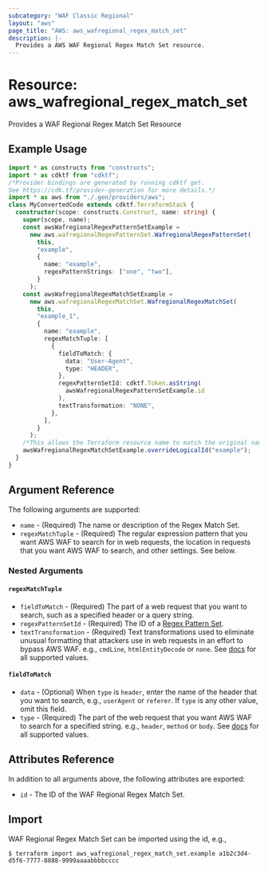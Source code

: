 ```yaml
---
subcategory: "WAF Classic Regional"
layout: "aws"
page_title: "AWS: aws_wafregional_regex_match_set"
description: |-
  Provides a AWS WAF Regional Regex Match Set resource.
---
```


# Resource: aws_wafregional_regex_match_set

Provides a WAF Regional Regex Match Set Resource

## Example Usage

```typescript
import * as constructs from "constructs";
import * as cdktf from "cdktf";
/*Provider bindings are generated by running cdktf get.
See https://cdk.tf/provider-generation for more details.*/
import * as aws from "./.gen/providers/aws";
class MyConvertedCode extends cdktf.TerraformStack {
  constructor(scope: constructs.Construct, name: string) {
    super(scope, name);
    const awsWafregionalRegexPatternSetExample =
      new aws.wafregionalRegexPatternSet.WafregionalRegexPatternSet(
        this,
        "example",
        {
          name: "example",
          regexPatternStrings: ["one", "two"],
        }
      );
    const awsWafregionalRegexMatchSetExample =
      new aws.wafregionalRegexMatchSet.WafregionalRegexMatchSet(
        this,
        "example_1",
        {
          name: "example",
          regexMatchTuple: [
            {
              fieldToMatch: {
                data: "User-Agent",
                type: "HEADER",
              },
              regexPatternSetId: cdktf.Token.asString(
                awsWafregionalRegexPatternSetExample.id
              ),
              textTransformation: "NONE",
            },
          ],
        }
      );
    /*This allows the Terraform resource name to match the original name. You can remove the call if you don't need them to match.*/
    awsWafregionalRegexMatchSetExample.overrideLogicalId("example");
  }
}

```

## Argument Reference

The following arguments are supported:

* `name` - (Required) The name or description of the Regex Match Set.
* `regexMatchTuple` - (Required) The regular expression pattern that you want AWS WAF to search for in web requests, the location in requests that you want AWS WAF to search, and other settings. See below.

### Nested Arguments

#### `regexMatchTuple`

* `fieldToMatch` - (Required) The part of a web request that you want to search, such as a specified header or a query string.
* `regexPatternSetId` - (Required) The ID of a [Regex Pattern Set](/docs/providers/aws/r/waf_regex_pattern_set.html).
* `textTransformation` - (Required) Text transformations used to eliminate unusual formatting that attackers use in web requests in an effort to bypass AWS WAF.
  e.g., `cmdLine`, `htmlEntityDecode` or `none`.
  See [docs](http://docs.aws.amazon.com/waf/latest/APIReference/API_ByteMatchTuple.html#WAF-Type-ByteMatchTuple-TextTransformation)
  for all supported values.

#### `fieldToMatch`

* `data` - (Optional) When `type` is `header`, enter the name of the header that you want to search, e.g., `userAgent` or `referer`.
  If `type` is any other value, omit this field.
* `type` - (Required) The part of the web request that you want AWS WAF to search for a specified string.
  e.g., `header`, `method` or `body`.
  See [docs](http://docs.aws.amazon.com/waf/latest/APIReference/API_FieldToMatch.html)
  for all supported values.

## Attributes Reference

In addition to all arguments above, the following attributes are exported:

* `id` - The ID of the WAF Regional Regex Match Set.

## Import

WAF Regional Regex Match Set can be imported using the id, e.g.,

```
$ terraform import aws_wafregional_regex_match_set.example a1b2c3d4-d5f6-7777-8888-9999aaaabbbbcccc
```

<!-- cache-key: cdktf-0.17.0-pre.15 input-5baed4782a1c884017b69c04ccf6f7a362f5ce8cf26f11e8b6c50b8bf077aff2 -->
